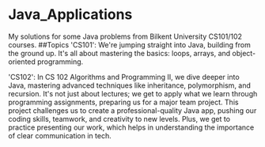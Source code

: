 # Java_Applications
My solutions for some Java problems from Bilkent University CS101/102 courses.
##Topics
'CS101': We're jumping straight into Java, building from the ground up. It's all about mastering the basics: loops, arrays, and object-oriented programming.

'CS102': In CS 102 Algorithms and Programming II, we dive deeper into Java, mastering advanced techniques like inheritance, polymorphism, and recursion. It's not just about lectures; we get to apply what we learn through programming assignments, preparing us for a major team project. This project challenges us to create a professional-quality Java app, pushing our coding skills, teamwork, and creativity to new levels. Plus, we get to practice presenting our work, which helps in understanding the importance of clear communication in tech.
